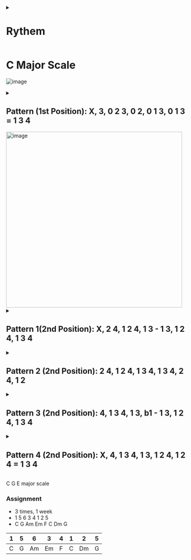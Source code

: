 <details><summary><h1>Rythem</h1></summary>
![image](https://github.com/Simon-Xu-Lan/Guitar/assets/60492659/db164a81-ccdd-4cc9-9e0c-9a8b7807d354)

![image](https://github.com/Simon-Xu-Lan/Guitar/assets/60492659/43d01a91-c474-4a10-a086-cffaa9517dd2)

![image](https://github.com/Simon-Xu-Lan/Guitar/assets/60492659/08b73440-d227-4372-9fe3-c0616c0083cb)

# Strumming Pattern
![image](https://github.com/Simon-Xu-Lan/Guitar/assets/60492659/8dff6a96-a02f-4c14-83df-8e3ea6b93dc5)

![image](https://github.com/Simon-Xu-Lan/Guitar/assets/60492659/7dc28172-16e1-4558-8b4d-b2ff66861163)

- 结婚进行曲

![image](https://github.com/Simon-Xu-Lan/Guitar/assets/60492659/cfd26a54-7d4e-4be5-964a-ffa5beb52595)

- 4种吉他很重要的刷法，一定要会, 9 分钟，30 秒
https://www.youtube.com/watch?v=U_uLDd4Kt1U

- 1/4拍分解出来的rhythm

1. ---
2. 前面3个
3. 前面2个和最后一个
4. ---

![image](https://github.com/Simon-Xu-Lan/Guitar/assets/60492659/6f4cb90d-60c8-4383-bf40-b00079a9ca5e)

![image](https://github.com/Simon-Xu-Lan/Guitar/assets/60492659/376bb13e-249b-4c92-b85e-819b66fa3c6e)

![image](https://github.com/Simon-Xu-Lan/Guitar/assets/60492659/43eb6a95-e1d4-42c4-9aa2-6ea381e7c7c2)

- 重音在第二，4拍

</details>

# C Major Scale
![image](https://github.com/Simon-Xu-Lan/Guitar/assets/60492659/26de7ab8-82e8-4649-b8d8-8e913ea43a39)
</details>

<details><summary><h2>Pattern (1st Position): X, 3, 0 2 3, 0 2, 0 1 3, 0 1 3 = 1 3 4 </h2></summary>
  <img width="479" alt="image" src="https://github.com/Simon-Xu-Lan/Guitar/assets/60492659/387a7eb1-5e53-4439-a5a9-b18fec9a1a9f" width=1000>

</details>
<img width="477" alt="image" src="https://github.com/Simon-Xu-Lan/Guitar/assets/60492659/02a59357-c15c-4341-9d77-5315abe8cda1">


<details><summary><h2>Pattern 1(2nd Position):  X, 2 4, 1 2 4, 1 3 - 1 3, 1 2 4, 1 3 4</h2></summary>
- X: 不弹
- "-" ： 向下滑 1 品， 后面就不回去了

#### 为什么弹音阶
1. 训练手指
2. 了解指板
3. 制造音乐
#### 往上滑2品 就是 D Major Scale, .... F Major Scale
#### 大拇指和中指在一个位置, 大拇指跟着种植一起滑， 
#### 往上滑时， 把手指3放掉，用手指1往上滑

</details>

<details><summary><h2>Pattern 2 (2nd Position):  2 4, 1 2 4, 1 3 4, 1 3 4, 2 4, 1 2 </h2></summary>
  
- 2nd position: G Major

  - G A B C D E F#

- 7th Position: C Major
</details>

<details><summary><h2>Pattern 3 (2nd Position):  4, 1 3 4, 1 3, b1 - 1 3, 1 2 4, 1 3 4 </h2></summary>

- question： what is b1- 1 3
- b1: 向上滑一品
- 2nd position: A Major
  - A B C# D E F# G# A
  
- 5th position: C Major
  
</details>

<details><summary><h2>Pattern 4 (2nd Position):  X, 4, 1 3 4, 1 3, 1 2 4, 1 2 4 = 1 3 4 </h2></summary>
  
- =: 向下滑 2 品， 后面就不回去了
- 2nd position: D Major
  - D E F# G A B C# 
- First position: C Major

</details>


C G E major scale

### Assignment
- 3 times, 1 week
- 1  5  6  3  4  1  2  5
- C  G  Am Em F  C  Dm G

| 1 | 5 | 6 | 3 | 4 | 1 | 2 | 5 |
| - | - | - | - | - | - | - | - |
| C | G | Am | Em | F | C | Dm | G |




